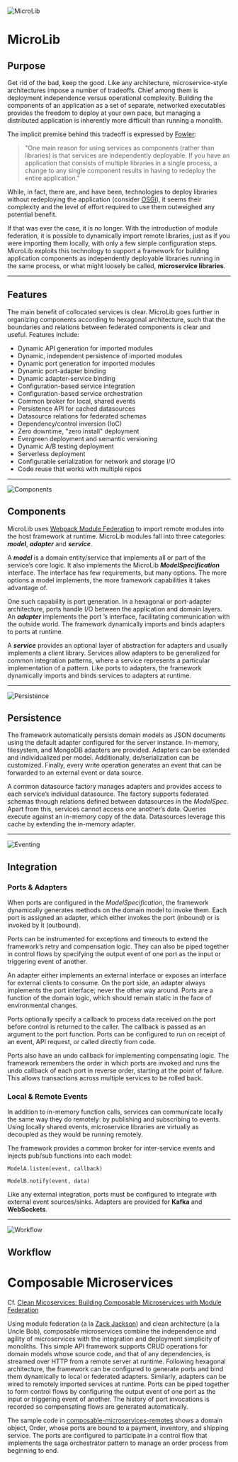 ![MicroLib](https://github.com/tysonrm/MicroLib/blob/master/wiki/microlib.png)
# MicroLib

## Purpose
Get rid of the bad, keep the good. Like any architecture, microservice-style architectures impose a number of tradeoffs. Chief among them is deployment independence versus operational complexity. Building the components of an application as a set of separate, networked executables provides the freedom to deploy at your own pace, but managing a distributed application is inherently more difficult than running a monolith. 

The implicit premise behind this tradeoff is expressed by [Fowler](https://martinfowler.com/articles/microservices.html): 

> "One main reason for using services as components (rather than libraries) is that services are independently deployable. If you have an application that consists of multiple libraries in a single process, a change to any single component results in having to redeploy the entire application.”

While, in fact, there are, and have been, technologies to deploy libraries without redeploying the application (consider [OSGi](https://www.osgi.org/)), it seems their complexity and the level of effort required to use them outweighed any potential benefit. 

If that was ever the case, it is no longer. With the introduction of module federation, it is possible to dynamically import remote libraries, just as if you were importing them locally, with only a few simple configuration steps. MicroLib exploits this technology to support a framework for building application components as independently deployable libraries running in the same process, or what might loosely be called, **microservice libraries**.

***

## Features 
The main benefit of collocated services is clear. MicroLib goes further in organizing components according to hexagonal architecture, such that the boundaries and relations between federated components is clear and useful. Features include:

* Dynamic API generation for imported modules
* Dynamic, independent persistence of imported modules
* Dynamic port generation for imported modules
* Dynamic port-adapter binding
* Dynamic adapter-service binding
* Configuration-based service integration
* Configuration-based service orchestration
* Common broker for local, shared events
* Persistence API for cached datasources
* Datasource relations for federated schemas
* Dependency/control inversion (IoC)
* Zero downtime, "zero install" deployment
* Evergreen deployment and semantic versioning
* Dynamic A/B testing deployment
* Serverless deployment
* Configurable serialization for network and storage I/O
* Code reuse that works with multiple repos

***

![Components](https://github.com/tysonrm/MicroLib/blob/master/wiki/port-adapter.png)
## Components

MicroLib uses [Webpack Module Federation](https://webpack.js.org/concepts/module-federation/#building-blocks) to import remote modules into the host framework at runtime. 
MicroLib modules fall into three categories: **_model_**, **_adapter_** and **_service_**.

A **_model_** is a domain entity/service that implements all or part of the service’s core logic. It also implements the MicroLib **_ModelSpecification_** interface. The interface has few requirements, but many options. The more options a model implements, the more framework capabilities it takes advantage of. 

One such capability is port generation. In a hexagonal or port-adapter architecture, ports handle I/O between the application and domain layers. An **_adapter_** implements the port ’s interface, facilitating communication with the outside world. The framework dynamically imports and binds adapters to ports at runtime.

A **_service_** provides an optional layer of abstraction for adapters and usually implements a client library. Services allow adapters to be generalized for common integration patterns, where a service represents a particular implementation of a pattern. Like ports to adapters, the framework dynamically imports and binds services to adapters at runtime.

***

![Persistence](https://github.com/tysonrm/MicroLib/blob/master/wiki/persistence.png)
## Persistence
The framework automatically persists domain models as JSON documents using the default adapter configured for the server instance. In-memory, filesystem, and MongoDB adapters are provided. Adapters can be extended and individualized per model. Additionally, de/serialization can be customized. Finally, every write operation generates an event that can be forwarded to an external event or data source.

A common datasource factory manages adapters and provides access to each service’s individual datasource. The factory supports federated schemas through relations defined between datasources in the _ModelSpec_. Apart from this, services cannot access one another’s data. Queries execute against an in-memory copy of the data. Datasources leverage this cache by extending the in-memory adapter. 

***

![Eventing](https://github.com/tysonrm/MicroLib/blob/master/wiki/eventing.png)
## Integration

### Ports & Adapters
When ports are configured in the _ModelSpecification_, the framework dynamically generates methods on the domain model to invoke them. Each port is assigned an adapter, which either invokes the port (inbound) or is invoked by it (outbound). 

Ports can be instrumented for exceptions and timeouts to extend the framework’s retry and compensation logic.
They can also be piped together in control flows by specifying the output event of one port as the input or triggering event of another.

An adapter either implements an external interface or exposes an interface for external clients to consume.
On the port side, an adapter always implements the port interface; never the other way around. Ports are a function of the domain logic, which should remain static in the face of environmental changes.

Ports optionally specify a callback to process data received on the port before control is returned to the caller. The callback is passed as an argument to the port function. Ports can be configured to run on receipt of an event, API request, or called directly from code.

Ports also have an undo callback for implementing compensating logic. The framework remembers the order in which ports are invoked and runs the undo callback of each port in reverse order, starting at the point of failure. This allows transactions across multiple services to be rolled back.

### Local & Remote Events

In addition to in-memory function calls, services can communicate locally the same way they do remotely: by publishing and subscribing to events. Using locally shared events, microservice libraries are virtually as decoupled as they would be running remotely.

The framework provides a common broker for inter-service events and injects pub/sub functions into each model:

`ModelA.listen(event, callback)`

`ModelB.notify(event, data)`

Like any external integration, ports must be configured to integrate with external event sources/sinks. Adapters are provided for **Kafka** and **WebSockets**.

***

![Workflow](https://github.com/tysonrm/MicroLib/blob/master/wiki/workflow.png)
## Workflow





# Composable Microservices

Cf. [Clean Micoservices: Building Composable Microservices with Module Federation](https://trmidboe.medium.com/clean-microservices-building-composable-microservices-with-module-federation-f1d2b03d2b27)

Using module federation (a la [Zack Jackson](https://github.com/ScriptedAlchemy)) and clean architecture (a la Uncle Bob), composable microservices combine the independence and agility of microservices with the integration and deployment simplicity of monoliths. This simple API framework supports CRUD operations for domain models whose source code, and that of any dependencies, is streamed over HTTP from a remote server at runtime. Following hexagonal architecture, the framework can be configured to generate ports and bind them dynamically to local or federated adapters. Similarly, adapters can be wired to remotely imported services at runtime. Ports can be piped together to form control flows by configuring the output event of one port as the input or triggering event of another. The history of port invocations is recorded so compensating flows are generated automatically.

The sample code in [composable-microservices-remotes](https://github.com/tysonrm/federated-monolith-services) shows a domain object, Order, whose ports are bound to a payment, inventory, and shipping service. The ports are configured to participate in a control flow that implements the saga orchestrator pattern to manage an order process from beginning to end.
